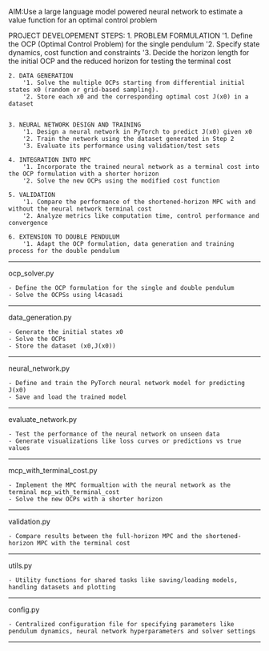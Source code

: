 AIM:Use a large language model powered neural network to estimate a value function for an optimal control problem

PROJECT DEVELOPEMENT STEPS:
    1. PROBLEM FORMULATION
        '1. Define the OCP (Optimal Control Problem) for the single pendulum
        '2. Specify state dynamics, cost function and constraints
        '3. Decide the horizon length for the initial OCP and the reduced horizon for testing the terminal cost

    2. DATA GENERATION
        '1. Solve the multiple OCPs starting from differential initial states x0 (random or grid-based sampling).
        '2. Store each x0 and the corresponding optimal cost J(x0) in a dataset


    3. NEURAL NETWORK DESIGN AND TRAINING
        '1. Design a neural network in PyTorch to predict J(x0) given x0
        '2. Train the network using the dataset generated in Step 2
        '3. Evaluate its performance using validation/test sets

    4. INTEGRATION INTO MPC
        '1. Incorporate the trained neural network as a terminal cost into the OCP formulation with a shorter horizon
        '2. Solve the new OCPs using the modified cost function

    5. VALIDATION
        '1. Compare the performance of the shortened-horizon MPC with and without the neural network terminal cost
        '2. Analyze metrics like computation time, control performance and convergence

    6. EXTENSION TO DOUBLE PENDULUM
        '1. Adapt the OCP formulation, data generation and training process for the double pendulum

_________________________________________________________________________________________________________________________________________________________________
ocp_solver.py

    - Define the OCP formulation for the single and double pendulum
    - Solve the OCPSs using l4casadi
_________________________________________________________________________________________________________________________________________________________________
data_generation.py

    - Generate the initial states x0
    - Solve the OCPs
    - Store the dataset (x0,J(x0))
_________________________________________________________________________________________________________________________________________________________________
neural_network.py

    - Define and train the PyTorch neural network model for predicting J(x0)
    - Save and load the trained model
_________________________________________________________________________________________________________________________________________________________________
evaluate_network.py

    - Test the performance of the neural network on unseen data
    - Generate visualizations like loss curves or predictions vs true values
_________________________________________________________________________________________________________________________________________________________________
mcp_with_terminal_cost.py

    - Implement the MPC formualtion with the neural network as the terminal mcp_with_terminal_cost
    - Solve the new OCPs with a shorter horizon
_________________________________________________________________________________________________________________________________________________________________
validation.py

    - Compare results between the full-horizon MPC and the shortened-horizon MPC with the terminal cost
_________________________________________________________________________________________________________________________________________________________________
utils.py

    - Utility functions for shared tasks like saving/loading models, handling datasets and plotting
_________________________________________________________________________________________________________________________________________________________________
config.py

    - Centralized configuration file for specifying parameters like pendulum dynamics, neural network hyperparameters and solver settings
_________________________________________________________________________________________________________________________________________________________________

